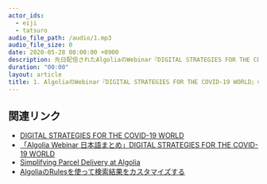 ```yaml
---
actor_ids:
  - eiji
  - tatsuro
audio_file_path: /audio/1.mp3
audio_file_size: 0
date: 2020-05-28 00:00:00 +0900
description: 先日配信されたAlgoliaのWebinar『DIGITAL STRATEGIES FOR THE COVID-19 WORLD』について話しました
duration: "00:00"
layout: article
title: 1. AlgoliaのWebinar『DIGITAL STRATEGIES FOR THE COVID-19 WORLD』の内容ご紹介
---
```


## 関連リンク

- [DIGITAL STRATEGIES FOR THE COVID-19 WORLD](https://go.algolia.com/thank-you-digital-strategies-covid-19)
- [「Algolia Webinar 日本語まとめ」DIGITAL STRATEGIES FOR THE COVID-19 WORLD](https://shinodogg.com/2020/05/07/digital-strategies-covid-19/)
- [Simplifying Parcel Delivery at Algolia](https://blog.algolia.com/simplifying-parcel-delivery-algolia/)
- [AlgoliaのRulesを使って検索結果をカスタマイズする](https://qiita.com/shinodogg/items/12ecf8693d4e66d343fc)